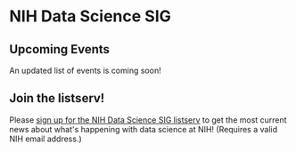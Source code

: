 # NIH Data Science SIG
## Upcoming Events

An updated list of events is coming soon!

## Join the listserv!
Please [sign up for the NIH Data Science SIG listserv](https://list.nih.gov/cgi-bin/wa.exe?SUBED1=nih-datascience-l&A=1) to get the most current news about what's happening with data science at NIH! (Requires a valid NIH email address.)
